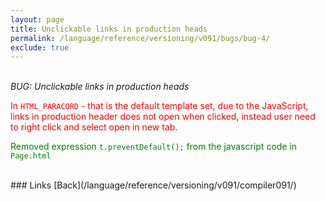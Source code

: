 ```yaml
---
layout: page
title: Unclickable links in production heads
permalink: /language/reference/versioning/v091/bugs/bug-4/
exclude: true
---
```

<br>_BUG: Unclickable links in production heads_

<span style="color:red">In ```HTML_PARACORD``` - that is the default template set, due to the JavaScript, links in production header does not open when clicked, instead user need to right click and select open in new tab.</span>

<span style="color:green">Removed expression ```t.preventDefault();``` from the javascript code in ```Page.html```</span>


<br>
### Links
[Back](/language/reference/versioning/v091/compiler091/)